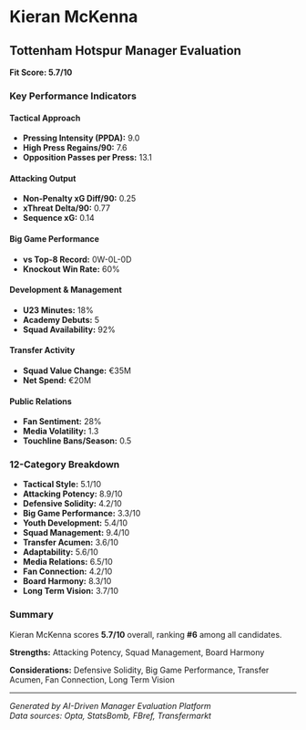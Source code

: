# Kieran McKenna
## Tottenham Hotspur Manager Evaluation

**Fit Score: 5.7/10**

### Key Performance Indicators

#### Tactical Approach
- **Pressing Intensity (PPDA):** 9.0
- **High Press Regains/90:** 7.6
- **Opposition Passes per Press:** 13.1

#### Attacking Output  
- **Non-Penalty xG Diff/90:** 0.25
- **xThreat Delta/90:** 0.77
- **Sequence xG:** 0.14

#### Big Game Performance
- **vs Top-8 Record:** 0W-0L-0D
- **Knockout Win Rate:** 60%

#### Development & Management
- **U23 Minutes:** 18%
- **Academy Debuts:** 5
- **Squad Availability:** 92%

#### Transfer Activity
- **Squad Value Change:** €35M
- **Net Spend:** €20M

#### Public Relations
- **Fan Sentiment:** 28%
- **Media Volatility:** 1.3
- **Touchline Bans/Season:** 0.5

### 12-Category Breakdown

- **Tactical Style:** 5.1/10
- **Attacking Potency:** 8.9/10
- **Defensive Solidity:** 4.2/10
- **Big Game Performance:** 3.3/10
- **Youth Development:** 5.4/10
- **Squad Management:** 9.4/10
- **Transfer Acumen:** 3.6/10
- **Adaptability:** 5.6/10
- **Media Relations:** 6.5/10
- **Fan Connection:** 4.2/10
- **Board Harmony:** 8.3/10
- **Long Term Vision:** 3.7/10


### Summary

Kieran McKenna scores **5.7/10** overall, ranking **#6** among all candidates.

**Strengths:** Attacking Potency, Squad Management, Board Harmony

**Considerations:** Defensive Solidity, Big Game Performance, Transfer Acumen, Fan Connection, Long Term Vision

---
*Generated by AI-Driven Manager Evaluation Platform*  
*Data sources: Opta, StatsBomb, FBref, Transfermarkt*

